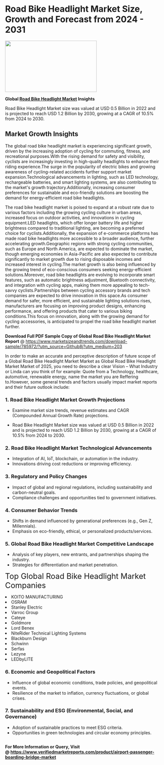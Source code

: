 <H1>Road Bike Headlight Market Size, Growth and Forecast from 2024 - 2031</H1><img class="aligncenter size-medium wp-image-584254" src="https://thirdeyenews.in/wp-content/uploads/2024/09/Global-Market-Research-300x168.jpeg" alt="" width="300" height="168" /><p><strong>Global&nbsp;<a href="https://www.marketsizeandtrends.com/download-sample/785972/?utm_source=Github8j?utm_medium=203">Road Bike Headlight Market</a> Insights</strong></p><p>Road Bike Headlight Market size was valued at USD 0.5 Billion in 2022 and is projected to reach USD 1.2 Billion by 2030, growing at a CAGR of 10.5% from 2024 to 2030.</p><p><h2>Market Growth Insights</h2> <p>The global road bike headlight market is experiencing significant growth, driven by the increasing adoption of cycling for commuting, fitness, and recreational purposes.With the rising demand for safety and visibility, cyclists are increasingly investing in high-quality headlights to enhance their riding experience.The surge in the popularity of electric bikes and growing awareness of cycling-related accidents further support market expansion.Technological advancements in lighting, such as LED technology, rechargeable batteries, and smart lighting systems, are also contributing to the market's growth trajectory.Additionally, increasing consumer preferences for sustainable and eco-friendly solutions are boosting the demand for energy-efficient road bike headlights.</p> <p>The road bike headlight market is poised to expand at a robust rate due to various factors including the growing cycling culture in urban areas, increased focus on outdoor activities, and innovations in cycling equipment.LED headlights, which offer longer battery life and higher brightness compared to traditional lighting, are becoming a preferred choice for cyclists.Additionally, the expansion of e-commerce platforms has made road bike headlights more accessible to a broader audience, further accelerating growth.Geographic regions with strong cycling communities, such as Europe and North America, are expected to dominate the market, though emerging economies in Asia-Pacific are also expected to contribute significantly to market growth due to rising disposable incomes and increased interest in cycling.The market growth is also being influenced by the growing trend of eco-conscious consumers seeking energy-efficient solutions.Moreover, road bike headlights are evolving to incorporate smart features, such as automatic brightness adjustment, Bluetooth connectivity, and integration with cycling apps, making them more appealing to tech-savvy cyclists.Partnerships between cycling accessory brands and tech companies are expected to drive innovation in this space.As consumer demand for safer, more efficient, and sustainable lighting solutions rises, manufacturers are focusing on improving product designs, enhancing performance, and offering products that cater to various biking conditions.This focus on innovation, along with the growing demand for cycling accessories, is anticipated to propel the road bike headlight market further.<p><span class=""><strong>Download Full PDF Sample Copy of Global Road Bike Headlight Market Report</strong> @ <a href="https://www.marketsizeandtrends.com/download-sample/785972/?utm_source=Github8j?utm_medium=203" target="_blank">https://www.marketsizeandtrends.com/download-sample/785972/?utm_source=Github8j?utm_medium=203</a></span></p><p>In order to make an accurate and perceptive description of future scope of a Global&nbsp;Road Bike Headlight Market Market as Global&nbsp;Road Bike Headlight Market Market of 2025, you need to describe a clear Vision &ndash; What Industry or Linda can you think of for example: Quote from a Technology, healthcare, automotive, renewable energy, name the market you are Reffering to.However, some general trends and factors usually impact market reports and their future outlook include:</p><h3>1.&nbsp;<strong>Road Bike Headlight Market Growth Projections</strong></h3><ul><li>Examine market size trends, revenue estimates and CAGR (Compounded Annual Growth Rate) projections.</li><li><p>Road Bike Headlight Market size was valued at USD 0.5 Billion in 2022 and is projected to reach USD 1.2 Billion by 2030, growing at a CAGR of 10.5% from 2024 to 2030.</p></li></ul><h3>2.&nbsp;<strong>Road Bike Headlight Market Technological Advancements</strong></h3><ul><li>Integration of AI, IoT, blockchain, or automation in the industry.</li><li>Innovations driving cost reductions or improving efficiency.</li></ul><h3>3.&nbsp;<strong>Regulatory and Policy Changes</strong></h3><ul><li>Impact of global and regional regulations, including sustainability and carbon-neutral goals.</li><li>Compliance challenges and opportunities tied to government initiatives.</li></ul><h3>4.&nbsp;<strong>Consumer Behavior Trends</strong></h3><ul><li>Shifts in demand influenced by generational preferences (e.g., Gen Z, Millennials).</li><li>Emphasis on eco-friendly, ethical, or personalized products/services.</li></ul><h3>5.&nbsp;<strong>Global Road Bike Headlight Market Competitive Landscape</strong></h3><ul><li>Analysis of key players, new entrants, and partnerships shaping the industry.</li><li>Strategies for differentiation and market penetration.</li></ul><p data-pm-slice="1 1 []"><span style="color: inherit; font-family: inherit; font-size: 25px;">Top Global Road Bike Headlight Market Companies</span></p><div class="" data-test-id=""><p><li>KOITO MANUFACTURING</li><li> OSRAM</li><li> Stanley Electric</li><li> Varroc Group</li><li> Cateye</li><li> Goldmore</li><li> Lord Benex</li><li> NiteRider Technical Lighting Systems</li><li> Blackburn Design</li><li> Schwinn</li><li> Serfas</li><li> Lezyne</li><li> LEDbyLITE</li></p></div><h3>6.&nbsp;<strong>Economic and Geopolitical Factors</strong></h3><ul><li>Influence of global economic conditions, trade policies, and geopolitical events.</li><li>Resilience of the market to inflation, currency fluctuations, or global crises.</li></ul><h3>7.&nbsp;<strong>Sustainability and ESG (Environmental, Social, and Governance)</strong></h3><ul><li>Adoption of sustainable practices to meet ESG criteria.</li><li>Opportunities in green technologies and circular economy principles.</li></ul><h2><strong style="font-size: 14px;">For More Information or Query, Visit @&nbsp;</strong><a style="background-color: #ffffff; font-size: 14px;" href="https://www.marketsizeandtrends.com/report/road-bike-headlight-market/" target="_blank">https://www.verifiedmarketreports.com/product/airport-passenger-boarding-bridge-market</a></h2>